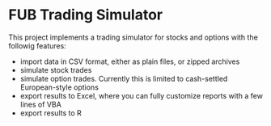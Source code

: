 # FUB Trading Simulator
This project implements a trading simulator for stocks and options with the followig features:

* import data in CSV format, either as plain files, or zipped archives
* simulate stock trades
* simulate option trades. Currently this is limited to cash-settled European-style options
* export results to Excel, where you can fully customize reports with a few lines of VBA
* export results to R
